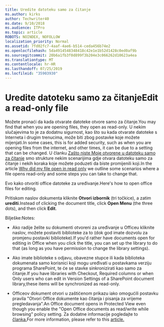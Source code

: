 ```yaml
---
title: Uredite datoteku samo za čitanje
ms.author: kirks
author: Techwriter40
ms.date: 9/10/2018
ms.audience: ITPro
ms.topic: article
ROBOTS: NOINDEX, NOFOLLOW
localization_priority: Normal
ms.assetid: 7fd02fc7-4aaf-4ae6-b514-ceda456b74e2
ms.openlocfilehash: 5da4914548348418c42e1e1b52d1428c0ed0af9b
ms.sourcegitcommit: 20b6a1fb3f0d899f3b204e3c066262d10623a4ea
ms.translationtype: MT
ms.contentlocale: hr-HR
ms.lasthandoff: 07/25/2019
ms.locfileid: "35903930"
---
```

# <a name="edit-a-read-only-file"></a><span data-ttu-id="98c42-102">Uredite datoteku samo za čitanje</span><span class="sxs-lookup"><span data-stu-id="98c42-102">Edit a read-only file</span></span>

<span data-ttu-id="98c42-103">Možete pronaći da kada otvarate datoteke otvore samo za čitanje.</span><span class="sxs-lookup"><span data-stu-id="98c42-103">You may find that when you are opening files, they open as read-only.</span></span> <span data-ttu-id="98c42-104">U nekim slučajevima to je za dodatnu sigurnost, kao što su kada otvarate datoteke s Interneta i drugim trenucima, može biti zbog postavke koje možete mijenjati.</span><span class="sxs-lookup"><span data-stu-id="98c42-104">In some cases, this is for added security, such as when you are opening files from the internet, and other times, it can be due to a setting that can be changed.</span></span> <span data-ttu-id="98c42-105">U članku [Zašto niste Moje otvorene u datoteku samo za čitanje](https://support.office.com/article/Why-did-my-file-open-read-only-3ab4b792-da50-4b38-8628-14c64e1f1d15) smo strukture nekim scenarijima gdje otvara datoteku samo za čitanje i nekih koraka koje možete poduzeti da biste promijenili koji.</span><span class="sxs-lookup"><span data-stu-id="98c42-105">In the article [Why did my file open in read only](https://support.office.com/article/Why-did-my-file-open-read-only-3ab4b792-da50-4b38-8628-14c64e1f1d15) we outline some scenarios where a file opens read-only and some steps you can take to change that.</span></span>

<span data-ttu-id="98c42-106">Evo kako otvoriti office datoteke za uređivanje.</span><span class="sxs-lookup"><span data-stu-id="98c42-106">Here's how to open office files for editing.</span></span>

<span data-ttu-id="98c42-107">Pritiskom naslov dokumenta kliknite **Otvori izbornik** (tri točkice), a zatim **urediti**.</span><span class="sxs-lookup"><span data-stu-id="98c42-107">Instead of clicking the document title, click **Open Menu** (the three dots), and then click **Edit**.</span></span>

<span data-ttu-id="98c42-108">Bilješke:</span><span class="sxs-lookup"><span data-stu-id="98c42-108">Notes:</span></span>

- <span data-ttu-id="98c42-109">Ako radije želite su dokumenti otvoreni za uređivanje u Officeu kliknite naslov, možete postaviti biblioteke za to (dok god imate dozvolu za promjenu postavki biblioteke).</span><span class="sxs-lookup"><span data-stu-id="98c42-109">If you'd rather have documents open for editing in Office when you click the title, you can set up the library to do that (as long as you have permission to change the library settings).</span></span>

- <span data-ttu-id="98c42-110">Ako imate biblioteke s odjavu, obavezne stupce ili kada biblioteka dokumenata samo korisnici koji mogu uređivati u postavkama verziju programa SharePoint, te će se stavke sinkronizirati kao samo za čitanje.</span><span class="sxs-lookup"><span data-stu-id="98c42-110">If you have libraries with Checkout, Required columns or when Only users who can edit in Version Settings of a SharePoint document library,these items will be synchronized as read-only.</span></span>

- <span data-ttu-id="98c42-111">Officeov dokument otvori u zaštićenom prikazu iako omogućili postavku pravila "Otvori Office dokumente kao čitanja i pisanja za vrijeme pregledavanja".</span><span class="sxs-lookup"><span data-stu-id="98c42-111">An Office document opens in Protected View even though you enable the "Open Office documents as read/write while browsing" policy setting.</span></span> <span data-ttu-id="98c42-112">Za dodatne informacije pogledajte to [članka.](https://support.microsoft.com/help/983047/an-office-document-opens-in-protected-view-even-though-you-enable-the)</span><span class="sxs-lookup"><span data-stu-id="98c42-112">For more information, please refer to this [article.](https://support.microsoft.com/help/983047/an-office-document-opens-in-protected-view-even-though-you-enable-the)</span></span>

